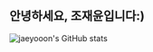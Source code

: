 ## 안녕하세요, 조재윤입니다:)
![jaeyooon's GitHub stats](https://github-readme-stats.vercel.app/api?username=jaeyooon&show_icons=true&theme=solarized-light)